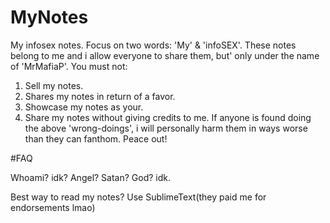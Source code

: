 # MyNotes
My infosex notes. Focus on two words: 'My' & 'infoSEX'. 
These notes belong to me and i allow everyone to share them, but' only under the name of 'MrMafiaP'.
You must not:
  1. Sell my notes.
  2. Shares my notes in return of a favor.
  3. Showcase my notes as your.
  4. Share my notes without giving credits to me.
If anyone is found doing the above 'wrong-doings', i will personally harm them in ways worse than they can fanthom.
Peace out!


#FAQ

Whoami? idk? Angel? Satan? God? idk.

Best way to read my notes? Use SublimeText(they paid me for endorsements lmao)
